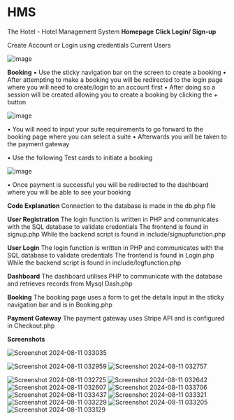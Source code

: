 # HMS
The Hotel - Hotel Management System
**Homepage**
**Click Login/ Sign-up**

Create Account or Login using credentials 
Current Users

![image](https://github.com/user-attachments/assets/95477a4e-8b3f-4b8f-830a-7285f2ce638a)

**Booking**
•	Use the sticky navigation bar on the screen to create a booking
•	After attempting to make a booking you will be redirected to the login page where you will need to create/login to an account first
•	After doing so a session will be created allowing you to create a booking by clicking the + button

![image](https://github.com/user-attachments/assets/e6d707ee-bea6-4c5a-a31c-8bd9d6d327c9)

 

•	You will need to input your suite requirements to go forward to the booking page where you can select a suite
•	Afterwards you will be taken to the payment gateway

•	Use the following Test cards to initiate a booking

![image](https://github.com/user-attachments/assets/7e90345c-0bb7-457e-99a8-a8e3d68400f4)


 

•	Once payment is successful you will be redirected to the dashboard where you will be able to see your booking

**Code Explanation**
Connection to the database is made in the db.php file

**User Registration**
The login function is written in PHP and communicates with the SQL database to validate credentials
The frontend is found in signup.php
While the backend script is found in include/signupfunction.php


**User Login**
The login function is written in PHP and communicates with the SQL database to validate credentials
The frontend is found in Login.php
While the backend script is found in include/logfunction.php


**Dashboard**
The dashboard utilises PHP to communicate with the database and retrieves records from Mysql
Dash.php

**Booking**
The booking page uses a form to get the details input in the sticky navigation bar and is in Booking.php

**Payment Gateway**
The payment gateway uses Stripe API and is configured in Checkout.php



**Screenshots**

![Screenshot 2024-08-11 033035](https://github.com/user-attachments/assets/57198410-b2e4-423c-b964-67d7e46b53a9)

![Screenshot 2024-08-11 032959](https://github.com/user-attachments/assets/ec7aa661-dee1-448f-a988-cc38a37b0cb9)
![Screenshot 2024-08-11 032757](https://github.com/user-attachments/assets/de26b145-e28c-4260-90c1-f9ea78905945)

![Screenshot 2024-08-11 032725](https://github.com/user-attachments/assets/af1079e5-def1-4969-812e-05bfef5d1a43)
![Screenshot 2024-08-11 032642](https://github.com/user-attachments/assets/038cb192-6985-406f-9866-1065cc074ae7)
![Screenshot 2024-08-11 032607](https://github.com/user-attachments/assets/17a5d21c-3f3e-4d3f-bfec-27088514a396)
![Screenshot 2024-08-11 033706](https://github.com/user-attachments/assets/128ca382-07c9-404b-a8c1-9acf6ee9c6df)
![Screenshot 2024-08-11 033437](https://github.com/user-attachments/assets/0aca8eb6-0a76-4289-afd5-b38080564d4e)
![Screenshot 2024-08-11 033321](https://github.com/user-attachments/assets/e1378289-4661-4a0a-8d5d-3533f13b3a05)
![Screenshot 2024-08-11 033229](https://github.com/user-attachments/assets/7f14dc27-0724-426c-bba9-2b4e215034df)
![Screenshot 2024-08-11 033205](https://github.com/user-attachments/assets/06163de6-f657-4f20-a8d7-18c445a84fc0)
![Screenshot 2024-08-11 033129](https://github.com/user-attachments/assets/f2248168-6643-4fdf-8a07-5f4986c44f7b)


